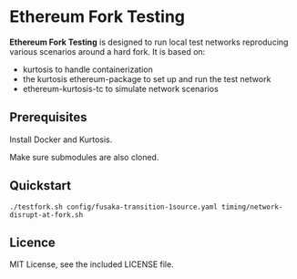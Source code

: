 # Ethereum Fork Testing

**Ethereum Fork Testing** is designed to run local test networks reproducing various scenarios around a hard fork. It is based on:
- kurtosis to handle containerization
- the kurtosis ethereum-package to set up and run the test network
- ethereum-kurtosis-tc to simulate network scenarios

## Prerequisites

Install Docker and Kurtosis.

Make sure submodules are also cloned.

## Quickstart

`./testfork.sh config/fusaka-transition-1source.yaml timing/network-disrupt-at-fork.sh`

## Licence

MIT License, see the included LICENSE file.
